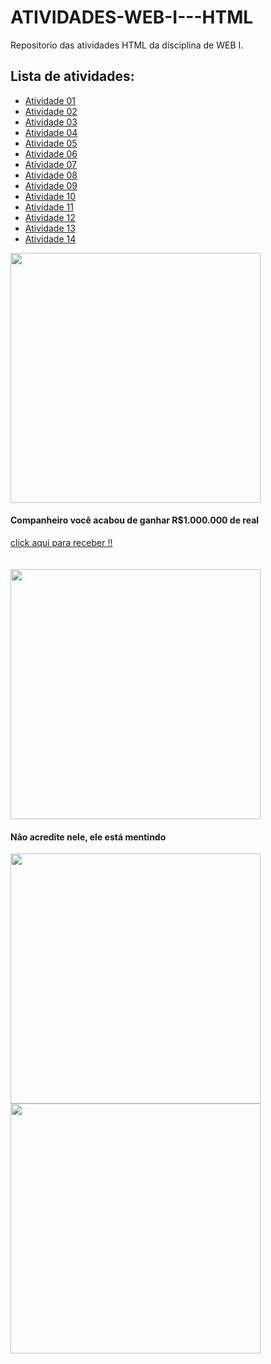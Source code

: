 
# ATIVIDADES-WEB-I---HTML
Repositorio das atividades HTML da disciplina de WEB I.

## Lista de atividades:
- [Atividade 01](Atividade1.html)
- [Atividade 02](Atividade2.html)
- [Atividade 03](Atividade3.html)
- [Atividade 04](Atividade4.html)
- [Atividade 05](Atividade5.html)
- [Atividade 06](Atividade6.html)
- [Atividade 07](Atividade7.html)
- [Atividade 08](Atividade8.html)
- [Atividade 09](Atividade9.html)
- [Atividade 10](Atividade10.html)
- [Atividade 11](Atividade11.html)
- [Atividade 12](Atividade12.html)
- [Atividade 13](Atividade13.html)
- [Atividade 14](Atividade14.html)

<img src = "https://fdr.com.br/wp-content/uploads/2023/01/economia-brasil-presidente-lula-pt-financas-bolsa-politica-mercado-fdr.jpg" width = "400">
<h4>Companheiro você acabou de ganhar R$1.000.000 de real </h4><nav><a href = "https://jogodotigrinho.com.br">click aqui para receber !!</a></nav>
<br><br>
<img src = "https://www.pragmatismopolitico.com.br/wp-content/uploads/2018/10/voto-em-bolsonaro-ha-raiva-e-tristeza-mostra-datafolha.jpg" width = "400">
<h4>Não acredite nele, ele está mentindo</h4>
<img src = "https://veja.abril.com.br/wp-content/uploads/2016/06/alx_lula-brasil20160304_0037_original3.jpeg" width = "400">
<img src = "https://seucreditodigital.com.br/wp-content/uploads/2023/05/Bolsonaro-com-expressao-de-raiva-2.jpg" width = "400">
